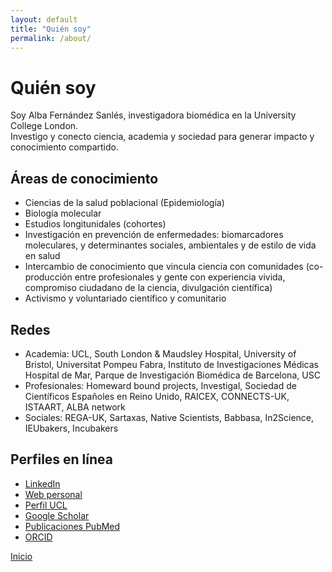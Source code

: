 ```yaml
---
layout: default
title: "Quién soy"
permalink: /about/
---
```


# Quién soy
Soy Alba Fernández Sanlés, investigadora biomédica en la University College London.  
Investigo y conecto ciencia, academia y sociedad para generar impacto y conocimiento compartido.

## Áreas de conocimiento
- Ciencias de la salud poblacional (Epidemiología)
- Biología molecular
- Estudios longitunidales (cohortes)
- Investigación en prevención de enfermedades: biomarcadores moleculares, y determinantes sociales, ambientales y de estilo de vida en salud
- Intercambio de conocimiento que vincula ciencia con comunidades (co-producción entre profesionales y gente con experiencia vivida, compromiso ciudadano de la ciencia, divulgación científica)
- Activismo y voluntariado científico y comunitario

## Redes
- Academia: UCL, South London & Maudsley Hospital, University of Bristol, Universitat Pompeu Fabra, Instituto de Investigaciones Médicas Hospital de Mar, Parque de Investigación Biomédica de Barcelona, USC
- Profesionales: Homeward bound projects, Investigal, Sociedad de Científicos Españoles en Reino Unido, RAICEX, CONNECTS-UK, ISTAART, ALBA network
- Sociales: REGA-UK, Sartaxas, Native Scientists, Babbasa, In2Science, IEUbakers, Incubakers

## Perfiles en línea
- [LinkedIn](https://www.linkedin.com/in/a-fernandez-sanles/)
- [Web personal](https://albafernandezsanles.wordpress.com)
- [Perfil UCL](https://profiles.ucl.ac.uk/93522-alba-fernandez-sanles)
- [Google Scholar](https://scholar.google.com/citations?user=vvKQGXkAAAAJ)
- [Publicaciones PubMed](https://pubmed.ncbi.nlm.nih.gov/?term=Fern%C3%A1ndez-Sanl%C3%A9s+A&sort=date)
- [ORCID](https://orcid.org/my-orcid?orcid=0000-0002-3587-8177)

[Inicio](/)

